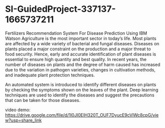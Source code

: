 # SI-GuidedProject-337137-1665737211
Fertilizers Recommendation System For Disease Prediction Using IBM Watson
Agriculture is the most important sector in today’s life. Most plants are affected by a wide variety of bacterial and fungal diseases. Diseases on plants placed a major constraint on the production and a major threat to food security. Hence, early and accurate identification of plant diseases is essential to ensure high quantity and best quality. In recent years, the number of diseases on plants and the degree of harm caused has increased due to the variation in pathogen varieties, changes in cultivation methods, and inadequate plant protection techniques. 

An automated system is introduced to identify different diseases on plants by checking the symptoms shown on the leaves of the plant. Deep learning techniques are used to identify the diseases and suggest the precautions that can be taken for those diseases. 

video demo:
https://drive.google.com/file/d/1l0JI0EIH320T_OUF7DyucE9cVlWc8cpG/view?usp=share_link
